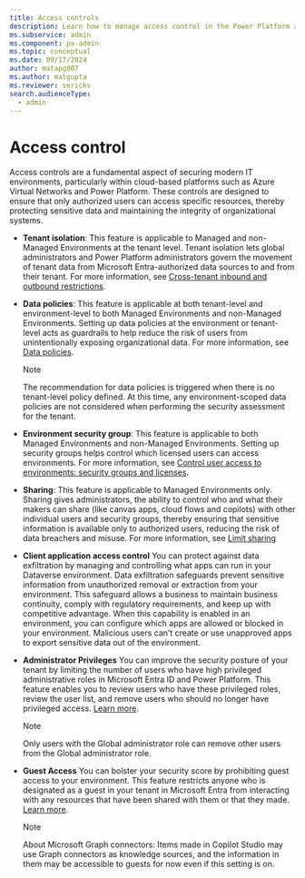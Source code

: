 ```yaml
---
title: Access controls
description: Learn how to manage access control in the Power Platform admin center.
ms.subservice: admin
ms.component: pa-admin
ms.topic: conceptual
ms.date: 09/17/2024
author: matapg007
ms.author: matgupta
ms.reviewer: sericks
search.audienceType: 
  - admin
---
```


# Access control
                                                  
Access controls are a fundamental aspect of securing modern IT environments, particularly within cloud-based platforms such as Azure Virtual Networks and Power Platform. These controls are designed to ensure that only authorized users can access specific resources, thereby protecting sensitive data and maintaining the integrity of organizational systems.

- **Tenant isolation**: This feature is applicable to Managed and non-Managed Environments at the tenant level. Tenant isolation lets global administrators and Power Platform administrators govern the movement of tenant data from Microsoft Entra-authorized data sources to and from their tenant. For more information, see [Cross-tenant inbound and outbound restrictions](../cross-tenant-restrictions.md).

- **Data policies**: This feature is applicable at both tenant-level and environment-level to both Managed Environments and non-Managed Environments. Setting up data policies at the environment or tenant-level acts as guardrails to help reduce the risk of users from unintentionally exposing organizational data. For more information, see [Data policies](../wp-data-loss-prevention.md).
  > [!Note]
  > The recommendation for data policies is triggered when there is no tenant-level policy defined. At this time, any environment-scoped data policies are not considered when performing the security assessment for the tenant.

- **Environment security group**: This feature is applicable to both Managed Environments and non-Managed Environments. Setting up security groups helps control which licensed users can access environments. For more information, see [Control user access to environments: security groups and licenses](../control-user-access.md).

- **Sharing**: This feature is applicable to Managed Environments only. Sharing gives administrators, the ability to control who and what their makers can share (like canvas apps, cloud flows and copilots) with other individual users and security groups, thereby ensuring that sensitive information is available only to authorized users, reducing the risk of data breachers and misuse. For more information, see [Limit sharing](../managed-environment-sharing-limits.md)

- **Client application access control**
You can protect against data exfiltration by managing and controlling what apps can run in your Dataverse environment. Data exfiltration safeguards prevent sensitive information from unauthorized removal or extraction from your environment. This safeguard allows a business to maintain business continuity, comply with regulatory requirements, and keep up with competitive advantage.
When this capability is enabled in an environment, you can configure which apps are allowed or blocked in your environment. Malicious users can’t create or use unapproved apps to export sensitive data out of the environment.

- **Administrator Privileges**
You can improve the security posture of your tenant by limiting the number of users who have high privileged administrative roles in Microsoft Entra ID and Power Platform. This feature enables you to review users who have these privileged roles, review the user list, and remove users who should no longer have privileged access. [Learn more](https://go.microsoft.com/fwlink/?linkid=2271320).
  > [!Note]
  >  Only users with the Global administrator role can remove other users from the Global administrator role.

- **Guest Access**
You can bolster your security score by prohibiting guest access to your environment. This feature restricts anyone who is designated as a guest in your tenant in Microsoft Entra from interacting with any resources that have been shared with them or that they made. [Learn more](https://microsoft-my.sharepoint.com/personal/matgupta_microsoft_com/Documents/aka.ms/PowerPlatformGuestAccess).
  > [!Note]
  > About Microsoft Graph connectors: Items made in Copilot Studio may use Graph connectors as knowledge sources, and the information in them may be accessible to guests for now even if this setting is on.

